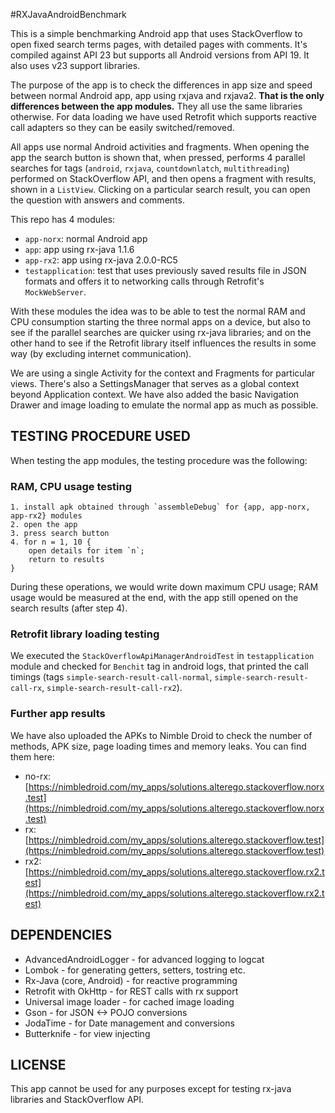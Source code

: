 #RXJavaAndroidBenchmark

This is a simple benchmarking Android app that uses StackOverflow to open fixed search terms pages, with detailed pages with comments. It's compiled against API 23 but supports all Android versions from API 19. It also uses v23 support libraries.

The purpose of the app is to check the differences in app size and speed between normal Android app, app using rxjava and rxjava2. **That is the only differences between the app modules.** They all use the same libraries otherwise. For data loading we have used Retrofit which supports reactive call adapters so they can be easily switched/removed.

All apps use normal Android activities and fragments. When opening the app the search button is shown that, when pressed, performs 4 parallel searches for tags (`android`, `rxjava`, `countdownlatch`, `multithreading`) performed on StackOverflow API, and then opens a fragment with results, shown in a `ListView`. Clicking on a particular search result, you can open the question with answers and comments.

This repo has 4 modules:

- `app-norx`: normal Android app
- `app`: app using rx-java 1.1.6
- `app-rx2`: app using rx-java 2.0.0-RC5
- `testapplication`: test that uses previously saved results file in JSON formats and offers it to networking calls through Retrofit's `MockWebServer`.

With these modules the idea was to be able to test the normal RAM and CPU consumption starting the three normal apps on a device, but also to see if the parallel searches are quicker using rx-java libraries; and on the other hand to see if the Retrofit library itself influences the results in some way (by excluding internet communication).
 
We are using a single Activity for the context and Fragments for particular views. There's also a SettingsManager that serves as a global context beyond Application context. We have also added the basic Navigation Drawer and image loading to emulate the normal app as much as possible.

## TESTING PROCEDURE USED

When testing the app modules, the testing procedure was the following:

### RAM, CPU usage testing

	1. install apk obtained through `assembleDebug` for {app, app-norx, app-rx2} modules     
	2. open the app
    3. press search button
    4. for n = 1, 10 {
    	open details for item `n`;
    	return to results
    }

During these operations, we would write down maximum CPU usage; RAM usage would be measured at the end, with the app still opened on the search results (after step 4).

### Retrofit library loading testing

We executed the `StackOverflowApiManagerAndroidTest` in `testapplication` module and checked for `Benchit` tag in android logs, that printed the call timings (tags `simple-search-result-call-normal`, `simple-search-result-call-rx`, `simple-search-result-call-rx2`). 

### Further app results

We have also uploaded the APKs to Nimble Droid to check the number of methods, APK size, page loading times and memory leaks. You can find them here:

- no-rx: [https://nimbledroid.com/my_apps/solutions.alterego.stackoverflow.norx.test](https://nimbledroid.com/my_apps/solutions.alterego.stackoverflow.norx.test)
- rx: [https://nimbledroid.com/my_apps/solutions.alterego.stackoverflow.test](https://nimbledroid.com/my_apps/solutions.alterego.stackoverflow.test)
- rx2: [https://nimbledroid.com/my_apps/solutions.alterego.stackoverflow.rx2.test](https://nimbledroid.com/my_apps/solutions.alterego.stackoverflow.rx2.test)

## DEPENDENCIES

- AdvancedAndroidLogger - for advanced logging to logcat
- Lombok - for generating getters, setters, tostring etc.
- Rx-Java (core, Android) - for reactive programming
- Retrofit with OkHttp - for REST calls with rx support
- Universal image loader - for cached image loading 
- Gson - for JSON <-> POJO conversions
- JodaTime - for Date management and conversions
- Butterknife - for view injecting

## LICENSE

This app cannot be used for any purposes except for testing rx-java libraries and StackOverflow API.